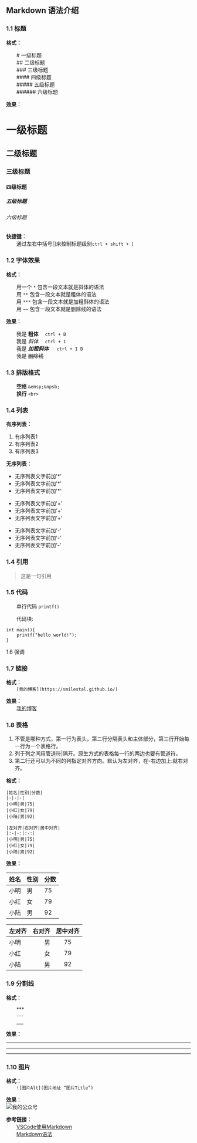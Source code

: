 ## Markdown 语法介绍
### 1.1 标题
**格式：**

&emsp;&emsp;# 一级标题<br>
&emsp;&emsp;## 二级标题<br>
&emsp;&emsp;### 三级标题<br>
&emsp;&emsp;#### 四级标题<br>
&emsp;&emsp;##### 五级标题<br>
&emsp;&emsp;###### 六级标题<br>

**效果：**

# 一级标题  
## 二级标题
### 三级标题
#### 四级标题
##### 五级标题
###### 六级标题

**快捷键：**<br>
&emsp;&emsp;通过左右中括号[]来控制标题级别`ctrl + shift + ]`<br>

### 1.2 字体效果
**格式：**

&emsp;&emsp;用一个 `*` 包含一段文本就是斜体的语法<br>
&emsp;&emsp;用 `**` 包含一段文本就是粗体的语法<br>
&emsp;&emsp;用 `***` 包含一段文本就是加粗斜体的语法<br>
&emsp;&emsp;用 `~~` 包含一段文本就是删除线的语法<br>

**效果：**

&emsp;&emsp;我是 **粗体**  &emsp;`ctrl + B`<br>
&emsp;&emsp;我是 *斜体*  &emsp;`ctrl + I`<br>
&emsp;&emsp;我是 ***加粗斜体***  &emsp; `ctrl + I B`<br>
&emsp;&emsp;我是 ~~删除线~~  &emsp; ` `<br>

### 1.3 排版格式
&emsp;&emsp;**空格** `&emsp;&npsb;`<br>
&emsp;&emsp;**换行** `<br>`<br>

### 1.4 列表
**有序列表：**
1. 有序列表1
1. 有序列表2
1. 有序列表3

**无序列表：**
* 无序列表文字前加'*'
* 无序列表文字前加'*'
* 无序列表文字前加'*'

+ 无序列表文字前加'+'
+ 无序列表文字前加'+'
+ 无序列表文字前加'+'

- 无序列表文字前加'-'
- 无序列表文字前加'-'
- 无序列表文字前加'-'

### 1.4 引用
>这是一句引用

### 1.5 代码
&emsp;&emsp;单行代码 `printf()`<br>

&emsp;&emsp;代码块:
```
int main(){
    printf("hello world!");
}
```

1.6 强调

### 1.7 链接

**格式：**<br>
&emsp;&emsp;`[我的博客](https://smilestal.github.io/)`

**效果：**<br>
&emsp;&emsp;[我的博客](https://smilestal.github.io/)

### 1.8 表格
1. 不管是哪种方式，第一行为表头，第二行分隔表头和主体部分，第三行开始每一行为一个表格行。
1. 列于列之间用管道符|隔开。原生方式的表格每一行的两边也要有管道符。
1. 第二行还可以为不同的列指定对齐方向。默认为左对齐，在-右边加上:就右对齐。

**格式：**
```
|姓名|性别|分数|
|-|-|-|
|小明|男|75|
|小红|女|79|
|小陆|男|92|

|左对齐|右对齐|居中对齐|
|:-|-:|:-:|
|小明|男|75|
|小红|女|79|
|小陆|男|92|
```

**效果：**

|姓名|性别|分数|
|-|-|-|
|小明|男|75|
|小红|女|79|
|小陆|男|92|

|左对齐|右对齐|居中对齐|
|:-|-:|:-:|
|小明|男|75|
|小红|女|79|
|小陆|男|92|

### 1.9 分割线
**格式：**

&emsp;&emsp;***<br>
&emsp;&emsp;---<br>
&emsp;&emsp;___<br>

**效果：**
***
---
___

### 1.10 图片
**格式：**<br>
&emsp;&emsp;`![图片Alt](图片地址 “图片Title”)`

**效果：**<br>
![我的公众号](http://data.imchenchao.com/blog/images/xiaobaicode.jpg "扫码关注")

**参考链接：**<br>
&emsp;&emsp;[VSCode使用Markdown](https://imchenchao.com/blog/MarkdownVSCode/)<br>
&emsp;&emsp;[Markdown语法](https://imchenchao.com/blog/markdownDemo/)